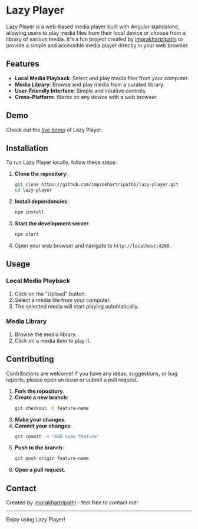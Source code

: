 # Lazy Player

Lazy Player is a web-based media player built with Angular standalone, allowing users to play media files from their local device or choose from a library of various media. It's a fun project created by [imprakhartripathi](https://github.com/imprakhartripathi) to provide a simple and accessible media player directly in your web browser.

## Features

- **Local Media Playback**: Select and play media files from your computer.
- **Media Library**: Browse and play media from a curated library.
- **User-Friendly Interface**: Simple and intuitive controls.
- **Cross-Platform**: Works on any device with a web browser.

## Demo

Check out the [live demo](#) of Lazy Player.

## Installation

To run Lazy Player locally, follow these steps:

1. **Clone the repository**:
    ```sh
    git clone https://github.com/imprakhartripathi/lazy-player.git
    cd lazy-player
    ```

2. **Install dependencies**:
    ```sh
    npm install
    ```

3. **Start the development server**:
    ```sh
    npm start
    ```

4. Open your web browser and navigate to `http://localhost:4200`.

## Usage

### Local Media Playback

1. Click on the "Upload" button.
2. Select a media file from your computer.
3. The selected media will start playing automatically.

### Media Library

1. Browse the media library.
2. Click on a media item to play it.

## Contributing

Contributions are welcome! If you have any ideas, suggestions, or bug reports, please open an issue or submit a pull request.

1. **Fork the repository**.
2. **Create a new branch**:
    ```sh
    git checkout -b feature-name
    ```
3. **Make your changes**.
4. **Commit your changes**:
    ```sh
    git commit -m "Add some feature"
    ```
5. **Push to the branch**:
    ```sh
    git push origin feature-name
    ```
6. **Open a pull request**.

## Contact

Created by [imprakhartripathi](https://github.com/imprakhartripathi) - feel free to contact me!

---

Enjoy using Lazy Player!
